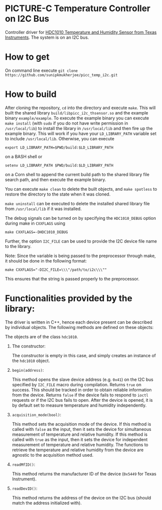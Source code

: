 # PICTURE-C Temperature Controller on I2C Bus

Controller driver for [HDC1010 Temperature and Humidity Sensor from Texas Instruments](http://www.ti.com/product/HDC1010).
The system is on an I2C bus.

#

# How to get

On command line execute `git clone https://github.com/sunipkmukherjee/picc_temp_i2c.git`

# How to build

After cloning the repository, `cd` into the directory and execute `make`.
This will built the shared library `build/libpicc_i2c_thsensor.so` and the example binary `example/example`. To execute the example binary you can execute `make install` (with `sudo` if you do not have write permission in `/usr/local/lib`) to install the library in `/usr/local/lib` and then fire up the example binary. This will work if you have your `LD_LIBRARY_PATH` variable set to include `/usr/local/lib`. Otherwise, you can execute 
```
export LD_LIBRARY_PATH=$PWD/build:$LD_LIBRARY_PATH
``` 
on a BASH shell or 
```
setenv LD_LIBRARY_PATH $PWD/build:$LD_LIBRARY_PATH
```
on a Corn shell to append the current build path to the shared library file search path, and then execute the example binary.

You can execute `make clean` to delete the built objects, and `make spotless` to restore the directory to the state when it was cloned.

`make uninstall` can be executed to delete the installed shared library file from `/usr/local/lib` if it was installed.

The debug signals can be turned on by specifying the `HDC1010_DEBUG` option during make in `CXXFLAGS` using 
```
make CXXFLAGS=-DHDC1010_DEBUG
```

Further, the option `I2C_FILE` can be used to provide the I2C device file name to the library.

Note: Since the variable is being passed to the preprocessor through make, it should be done in the following format:
```
make CXXFLAGS="-DI2C_FILE=\\\"/path/to/i2c\\\""
```
This ensures that the string is passed properly to the preprocessor.


# Functionalities provided by the library:

The driver is written in C++, hence each device present can be described by individual objects. The following methods are defined on these objects:

The objects are of the class `hdc1010`.

1. The constructor:

   The constructor is empty in this case, and simply creates an instance of the `hdc1010` object.
  
2. `begin(address)`:

   This method opens the slave device address (e.g. `0x41`) on the I2C bus specified by `I2C_FILE` macro during compilation. Returns `true` on success. This should be tracked in order to obtain reliable information from the device. Returns `false` if the device fails to respond to `ioctl` requests or if the I2C bus fails to open. After the device is opened, it is by default set to measure temperature and humidity independently.
  
3. `acquisition_mode(bool)`:

   This method sets the acquisition mode of the device. If this method is called with `false` as the input, then it sets the device for simultaneous measurement of temperature and relative humidity. If this method is called with `true` as the input, then it sets the device for independent measurement of temperature and relative humidity. The functions to retrieve the temperature and relative humidity from the device are agnostic to the acquisition method used.
   
4. `readMfID()`:

   This method returns the manufacturer ID of the device (`0x5449` for Texas Instrument).
   
5. `readDevID()`:

   This method returns the address of the device on the I2C bus (should match the address initialized with).

